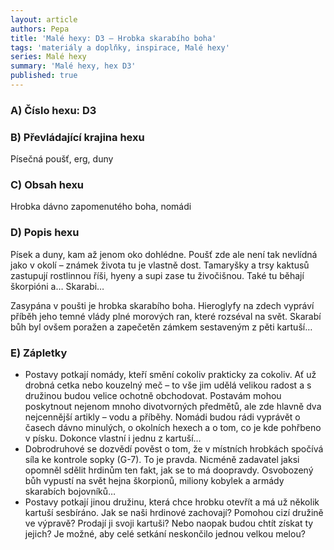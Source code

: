 ```yaml
---
layout: article
authors: Pepa
title: 'Malé hexy: D3 – Hrobka skarabího boha'
tags: 'materiály a doplňky, inspirace, Malé hexy'
series: Malé hexy
summary: 'Malé hexy, hex D3'
published: true
---
```


### A) Číslo hexu: D3
  
### B) Převládající krajina hexu

Písečná poušť, erg, duny

### C) Obsah hexu

Hrobka dávno zapomenutého boha, nomádi

### D) Popis hexu

Písek a duny, kam až jenom oko dohlédne. Poušť zde ale není tak nevlídná jako v okolí – známek života tu je vlastně dost. Tamaryšky a trsy kaktusů zastupují rostlinnou říši, hyeny a supi zase tu živočišnou. Také tu běhají škorpióni a… Skarabi…  
  
Zasypána v poušti je hrobka skarabího boha. Hieroglyfy na zdech vypráví příběh jeho temné vlády plné morových ran, které rozséval na svět. Skarabí bůh byl ovšem poražen a zapečetěn zámkem sestaveným z pěti kartuší…
 
### E) Zápletky  

- Postavy potkají nomády, kteří smění cokoliv prakticky za cokoliv. Ať už drobná cetka nebo kouzelný meč – to vše jim udělá velikou radost a s družinou budou velice ochotně obchodovat. Postavám mohou poskytnout nejenom mnoho divotvorných předmětů, ale zde hlavně dva nejcennější artikly – vodu a příběhy. Nomádi budou rádi vyprávět o časech dávno minulých, o okolních hexech a o tom, co je kde pohřbeno v písku. Dokonce vlastní i jednu z kartuší…  
- Dobrodruhové se dozvědí pověst o tom, že v místních hrobkách spočívá síla ke kontrole sopky (G-7). To je pravda. Nicméně zadavatel jaksi opomněl sdělit hrdinům ten fakt, jak se to má doopravdy. Osvobozený bůh vypustí na svět hejna škorpionů, miliony kobylek a armády skarabích bojovníků…  
- Postavy potkají jinou družinu, která chce hrobku otevřít a má už několik kartuší sesbíráno. Jak se naši hrdinové zachovají? Pomohou cizí družině ve výpravě? Prodají ji svoji kartuši? Nebo naopak budou chtít získat ty jejich? Je možné, aby celé setkání neskončilo jednou velkou melou?